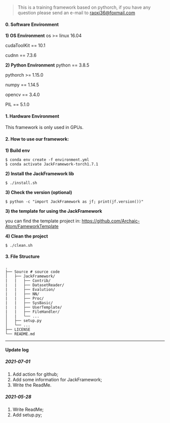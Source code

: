 >This is a training framework based on pythorch, if you have any question please send an e-mail to raoxi36@foxmail.com

#### 0. Software Environment
**1) OS Environment**
os >= linux 16.04

cudaToolKit == 10.1

cudnn == 7.3.6

**2) Python Environment**
python == 3.8.5

pythorch >= 1.15.0

numpy == 1.14.5

opencv == 3.4.0

PIL == 5.1.0

#### 1. Hardware Environment
This framework is only used in GPUs.

#### 2. How to use our framework:
**1) Build env**
```
$ conda env create -f environment.yml
$ conda activate JackFramework-torch1.7.1
```
**2) Install the JackFramework lib**
```
$ ./install.sh
```
**3) Check the version (optional)**
```
$ python -c "import JackFramework as jf; print(jf.version())"
```

**3) the template for using the JackFramework**

you can find the template project in: https://github.com/Archaic-Atom/FameworkTemplate

**4) Clean the project**
```
$ ./clean.sh
```

#### 3. File Structure
```
.
├── Source # source code
│   ├── JackFramework/
|   |   ├── Contrib/
|   |   ├── DatasetReader/
|   |   ├── Evalution/
|   |   ├── NN/
|   |   ├── Proc/
|   |   ├── SysBasic/
|   |   ├── UserTemplate/
|   |   ├── FileHandler/ 
│   |   └── ...
│   ├── setup.py
│   └── ...
├── LICENSE
└── README.md
```

---
#### Update log
##### 2021-07-01
1. Add action for github;
2. Add some information for JackFramework;
3. Write the ReadMe.

##### 2021-05-28
1. Write ReadMe;
2. Add setup.py;

